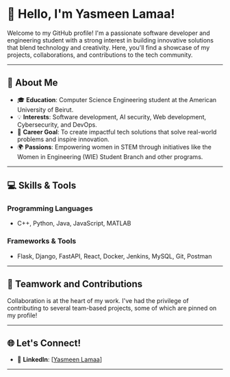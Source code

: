 # 👋 Hello, I'm Yasmeen Lamaa!

Welcome to my GitHub profile! I'm a passionate software developer and engineering student with a strong interest in building innovative solutions that blend technology and creativity. Here, you'll find a showcase of my projects, collaborations, and contributions to the tech community.

---

## 🚀 About Me

- 🎓 **Education**: Computer Science Engineering student at the American University of Beirut.
- 💡 **Interests**: Software development, AI security, Web development, Cybersecurity, and DevOps.
- 🎯 **Career Goal**: To create impactful tech solutions that solve real-world problems and inspire innovation.
- 🌍 **Passions**: Empowering women in STEM through initiatives like the Women in Engineering (WIE) Student Branch and other programs.

---

## 💻 Skills & Tools

### **Programming Languages**
- C++, Python, Java, JavaScript, MATLAB

### **Frameworks & Tools**
- Flask, Django, FastAPI, React, Docker, Jenkins, MySQL, Git, Postman

---

## 🤝 Teamwork and Contributions

Collaboration is at the heart of my work. I've had the privilege of contributing to several team-based projects, some of which are pinned on my profile!

---

## 🌐 Let's Connect!

- 💼 **LinkedIn**: [[Yasmeen Lamaa](https://linkedin.com/in/yasmeen-lamaa)]
---


